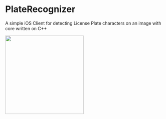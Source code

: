 # PlateRecognizer

 A simple iOS Client for detecting License Plate characters on an image with core written on C++

  <img src="https://media.giphy.com/media/3o7TKtntLQwWJzVbiM/source.gif" width="250">
